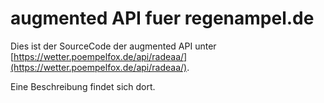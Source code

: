 # augmented API fuer regenampel.de

Dies ist der SourceCode der augmented API unter [https://wetter.poempelfox.de/api/radeaa/](https://wetter.poempelfox.de/api/radeaa/).

Eine Beschreibung findet sich dort.

